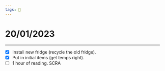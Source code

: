 ```yaml
---
tags: 📆
---
```


# 20/01/2023
---

- [x] Install new fridge (recycle the old fridge).
- [x] Put in initial items (get temps right).
- [ ] 1 hour of reading. SCRA
